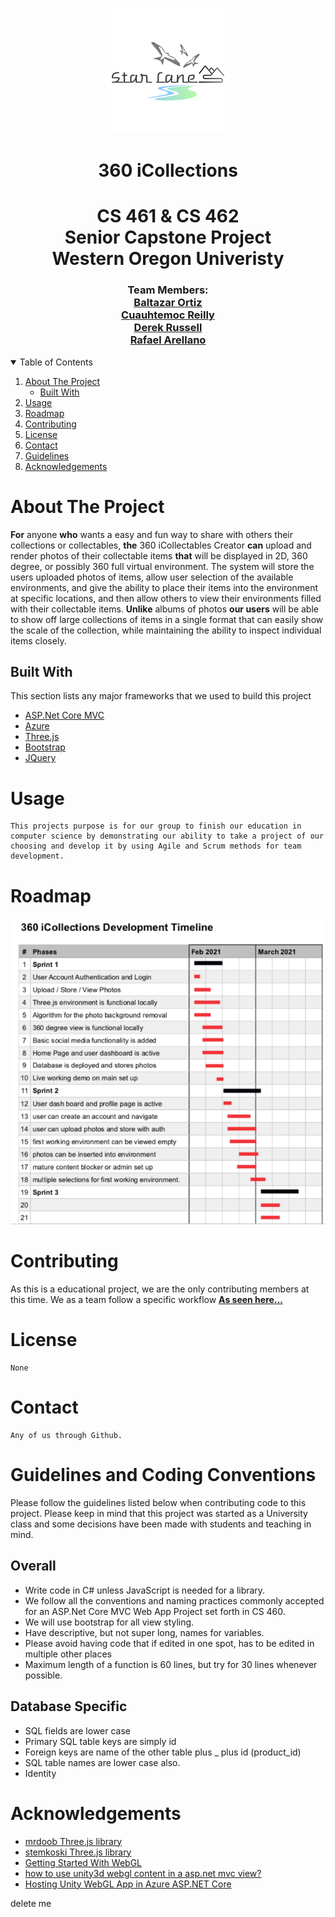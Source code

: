 <br />
<p align="center">
<img src="img/starlane_logo.png" alt="Logo" >
<h1 align="center"><strong>360 iCollections</strong></h1>
  <h1 align="center">
    CS 461 & CS 462
    <br />
    Senior Capstone Project
    <br />
    Western Oregon Univeristy
    <br />
  </h1>
  <h3 align="center">
    Team Members:
    <br />
    <a href="https://github.com/baltazarO" ><strong>Baltazar Ortiz</strong></a>
    <br />
    <a href="https://github.com/reilly-cuauhtemoc-8178" ><strong>Cuauhtemoc Reilly</strong></a>
    <br />
    <a href="https://github.com/drussell33" ><strong>Derek Russell</strong></a>
    <br />
    <a href="https://github.com/Rafarell" ><strong>Rafael Arellano</strong></a>
    <br />
  </h3>
</p>


<!-- TABLE OF CONTENTS -->
<details open="open">
  <summary>Table of Contents</summary>
  <ol>
    <li>
      <a href="#about-the-project">About The Project</a>
      <ul>
        <li><a href="#built-with">Built With</a></li>
      </ul>
    </li>
    <li><a href="#usage">Usage</a></li>
    <li><a href="#roadmap">Roadmap</a></li>
    <li><a href="#contributing">Contributing</a></li>
    <li><a href="#license">License</a></li>
    <li><a href="#contact">Contact</a></li>
    <li><a href="#guidelines">Guidelines</a></li>
    <li><a href="#acknowledgements">Acknowledgements</a></li>
  </ol>
</details>



<!-- ABOUT THE PROJECT -->
# About The Project

**For** anyone **who** wants a easy and fun way to share with others their collections or collectables, **the** 360 iCollectables Creator **can** upload and render photos of their collectable items **that** will be displayed in 2D, 360 degree, or possibly 360 full virtual environment. The system will store the users uploaded photos of items, allow user selection of the available environments, and give the ability to place their items into the environment at specific locations, and then allow others to view their environments filled with their collectable items. **Unlike** albums of photos **our users** will be able to show off large collections of items in a single format that can easily show the scale of the collection, while maintaining the ability to inspect individual items closely. 

## Built With

This section lists any major frameworks that we used to build this project
* [ASP.Net Core MVC](https://docs.microsoft.com/en-us/aspnet/core/mvc/overview?view=aspnetcore-5.0)
* [Azure](https://azure.microsoft.com/en-us/)
* [Three.js](https://threejs.org/)
* [Bootstrap](https://getbootstrap.com)
* [JQuery](https://jquery.com)


<!-- USAGE EXAMPLES -->
# Usage

    This projects purpose is for our group to finish our education in computer science by demonstrating our ability to take a project of our choosing and develop it by using Agile and Scrum methods for team development.


<!-- ROADMAP -->
# Roadmap

<img src="img/timeline.png" alt="Roadmap">

<!-- CONTRIBUTING -->
# Contributing

As this is a educational project, we are the only contributing members at this time. We as a team follow a specific workflow <a href="Workflow.md" ><strong>As seen here...</strong></a>


<!-- LICENSE -->
# License

    None

<!-- CONTACT -->
# Contact

    Any of us through Github.

<!-- Guidelines -->
# Guidelines and Coding Conventions 

Please follow the guidelines listed below when contributing code to this project.  Please keep in mind that this project was started as a University class and some decisions have been made with students and teaching in mind.


## Overall ##

* Write code in C# unless JavaScript is needed for a library.
* We follow all the conventions and naming practices commonly accepted for an ASP.Net Core MVC Web App Project set forth in CS 460.
* We will use bootstrap for all view styling.
* Have descriptive, but not super long, names for variables.
* Please avoid having code that if edited in one spot, has to be edited in multiple other places
* Maximum length of a function is 60 lines, but try for 30 lines whenever possible.

## Database Specific ##
* SQL fields are lower case
* Primary SQL table keys are simply id
* Foreign keys are name of the other table plus _ plus id (product_id)
* SQL table names are lower case also.
* Identity




<!-- ACKNOWLEDGEMENTS -->
# Acknowledgements
* [mrdoob Three.js library](https://github.com/mrdoob/three.js)
* [stemkoski Three.js library](https://github.com/stemkoski/stemkoski.github.com)
* [Getting Started With WebGL](https://bridge.net/docs/getting-started-with-webgl/)
* [how to use unity3d webgl content in a asp.net mvc view?](https://gamedev.stackexchange.com/questions/124124/how-to-use-unity3d-webgl-content-in-a-asp-net-mvc-view)
* [Hosting Unity WebGL App in Azure ASP.NET Core](https://ritchielozada.com/2016/12/05/hosting-unity-webgl-app-in-azure-asp-net-core/amp/)




delete me
